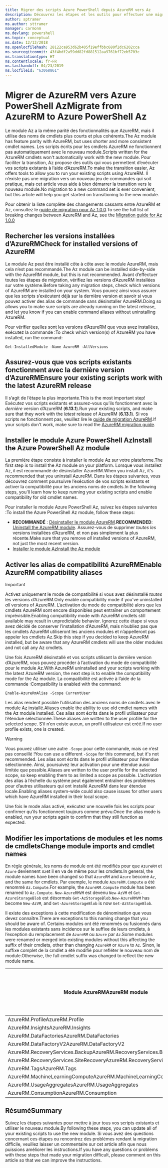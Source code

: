 ```yaml
---
title: Migrer des scripts Azure PowerShell depuis AzureRM vers Az
description: Découvrez les étapes et les outils pour effectuer une migration des scripts à partir du module AzureRM vers le nouveau module Az.
author: sptramer
ms.author: sttramer
manager: carmonm
ms.devlang: powershell
ms.topic: conceptual
ms.date: 12/13/2018
ms.openlocfilehash: 28122ca953d62b405f19effbbc680f2dc6202cca
ms.sourcegitcommit: 43f4bdf2a59dd82fd881512aa9761bf72eb5703c
ms.translationtype: HT
ms.contentlocale: fr-FR
ms.lasthandoff: 04/23/2019
ms.locfileid: "63068861"
---
```

# <a name="migrate-from-azurerm-to-azure-powershell-az"></a><span data-ttu-id="5cfe8-103">Migrer de AzureRM vers Azure PowerShell Az</span><span class="sxs-lookup"><span data-stu-id="5cfe8-103">Migrate from AzureRM to Azure PowerShell Az</span></span>

<span data-ttu-id="5cfe8-104">Le module Az a la même parité des fonctionnalités que AzureRM, mais il utilise des noms de cmdlets plus courts et plus cohérents.</span><span class="sxs-lookup"><span data-stu-id="5cfe8-104">The Az module has feature parity with AzureRM, but uses shorter and more consistent cmdlet names.</span></span>
<span data-ttu-id="5cfe8-105">Les scripts écrits pour les cmdlets AzureRM ne fonctionnent pas automatiquement avec le nouveau module.</span><span class="sxs-lookup"><span data-stu-id="5cfe8-105">Scripts written for the AzureRM cmdlets won't automatically work with the new module.</span></span> <span data-ttu-id="5cfe8-106">Pour faciliter la transition, Az propose des outils qui vous permettent d’exécuter vos scripts existants à l’aide d’AzureRM.</span><span class="sxs-lookup"><span data-stu-id="5cfe8-106">To make the transition easier, Az offers tools to allow you to run your existing scripts using AzureRM.</span></span> <span data-ttu-id="5cfe8-107">Il n’existe pas une migration vers un nouveau jeu de commandes qui soit pratique, mais cet article vous aide à bien démarrer la transition vers le nouveau module.</span><span class="sxs-lookup"><span data-stu-id="5cfe8-107">No migration to a new command set is ever convenient, but this article will help you get started on transitioning to the new module.</span></span>

<span data-ttu-id="5cfe8-108">Pour obtenir la liste complète des changements cassants entre AzureRM et Az, consultez le [guide de migration pour Az 1.0.0](migrate-az-1.0.0.md).</span><span class="sxs-lookup"><span data-stu-id="5cfe8-108">To see the full list of breaking changes between AzureRM and Az, see the [Migration guide for Az 1.0.0](migrate-az-1.0.0.md)</span></span>

## <a name="check-for-installed-versions-of-azurerm"></a><span data-ttu-id="5cfe8-109">Rechercher les versions installées d’AzureRM</span><span class="sxs-lookup"><span data-stu-id="5cfe8-109">Check for installed versions of AzureRM</span></span>

<span data-ttu-id="5cfe8-110">Le module Az peut être installé côte à côte avec le module AzureRM, mais cela n’est pas recommandé.</span><span class="sxs-lookup"><span data-stu-id="5cfe8-110">The Az module can be installed side-by-side with the AzureRM module, but this is not recommended.</span></span> <span data-ttu-id="5cfe8-111">Avant d’effectuer toutes les étapes de migration, vérifiez les versions d’AzureRM installées sur votre système.</span><span class="sxs-lookup"><span data-stu-id="5cfe8-111">Before taking any migration steps, check which versions of AzureRM are installed on your system.</span></span> <span data-ttu-id="5cfe8-112">Vous pouvez ainsi vous assurer que les scripts s’exécutent déjà sur la dernière version et savoir si vous pouvez activer des alias de commande sans désinstaller AzureRM.</span><span class="sxs-lookup"><span data-stu-id="5cfe8-112">Doing so allows you to make sure scripts are already running on the latest release, and let you know if you can enable command aliases without uninstalling AzureRM.</span></span>

<span data-ttu-id="5cfe8-113">Pour vérifier quelles sont les versions d’AzureRM que vous avez installées, exécutez la commande :</span><span class="sxs-lookup"><span data-stu-id="5cfe8-113">To check which version(s) of AzureRM you have installed, run the command:</span></span>

```powershell-interactive
Get-InstalledModule -Name AzureRM -AllVersions
```

## <a name="ensure-your-existing-scripts-work-with-the-latest-azurerm-release"></a><span data-ttu-id="5cfe8-114">Assurez-vous que vos scripts existants fonctionnent avec la dernière version d’AzureRM</span><span class="sxs-lookup"><span data-stu-id="5cfe8-114">Ensure your existing scripts work with the latest AzureRM release</span></span>

<span data-ttu-id="5cfe8-115">Il s’agit de l’étape la plus importante.</span><span class="sxs-lookup"><span data-stu-id="5cfe8-115">This is the most important step!</span></span> <span data-ttu-id="5cfe8-116">Exécutez vos scripts existants et assurez-vous qu’ils fonctionnent avec la _dernière_ version d’AzureRM (__6.13.1__).</span><span class="sxs-lookup"><span data-stu-id="5cfe8-116">Run your existing scripts, and make sure that they work with the _latest_ release of AzureRM (__6.13.1__).</span></span> <span data-ttu-id="5cfe8-117">Si vos scripts ne fonctionnent pas, veuillez lire le [guide de migration AzureRM](/powershell/azure/azurerm/migration-guide.6.0.0).</span><span class="sxs-lookup"><span data-stu-id="5cfe8-117">If your scripts don't work, make sure to read the [AzureRM migration guide](/powershell/azure/azurerm/migration-guide.6.0.0).</span></span>

## <a name="install-the-azure-powershell-az-module"></a><span data-ttu-id="5cfe8-118">Installer le module Azure PowerShell Az</span><span class="sxs-lookup"><span data-stu-id="5cfe8-118">Install the Azure PowerShell Az module</span></span>

<span data-ttu-id="5cfe8-119">La première étape consiste à installer le module Az sur votre plateforme.</span><span class="sxs-lookup"><span data-stu-id="5cfe8-119">The first step is to install the Az module on your platform.</span></span> <span data-ttu-id="5cfe8-120">Lorsque vous installez Az, il est recommandé de désinstaller AzureRM.</span><span class="sxs-lookup"><span data-stu-id="5cfe8-120">When you install Az, it's recommended that you uninstall AzureRM.</span></span> <span data-ttu-id="5cfe8-121">Dans les étapes suivantes, vous découvrez comment poursuivre l’exécution de vos scripts existants et activer la compatibilité pour les anciens noms de cmdlets.</span><span class="sxs-lookup"><span data-stu-id="5cfe8-121">In the following steps, you'll learn how to keep running your existing scripts and enable compatibility for old cmdlet names.</span></span>

<span data-ttu-id="5cfe8-122">Pour installer le module Azure PowerShell Az, suivez les étapes suivantes :</span><span class="sxs-lookup"><span data-stu-id="5cfe8-122">To install the Azure PowerShell Az module, follow these steps:</span></span>

* <span data-ttu-id="5cfe8-123">__RECOMMANDÉ__ : [Désinstaller le module AzureRM](/powershell/azure/uninstall-az-ps#uninstall-the-azurerm-module).</span><span class="sxs-lookup"><span data-stu-id="5cfe8-123">__RECOMMENDED__: [Uninstall the AzureRM module](/powershell/azure/uninstall-az-ps#uninstall-the-azurerm-module).</span></span>
  <span data-ttu-id="5cfe8-124">Assurez-vous de supprimer _toutes les_ versions installées d’AzureRM, et non pas simplement la plus récente.</span><span class="sxs-lookup"><span data-stu-id="5cfe8-124">Make sure that you remove _all_ installed versions of AzureRM, not just the most recent version.</span></span>
* [<span data-ttu-id="5cfe8-125">Installer le module Az</span><span class="sxs-lookup"><span data-stu-id="5cfe8-125">Install the Az module</span></span>](install-az-ps.md)

## <a name="a-namealiasesenable-azurerm-compatibility-aliases"></a><span data-ttu-id="5cfe8-126"><a name="aliases"/>Activer les alias de compatibilité AzureRM</span><span class="sxs-lookup"><span data-stu-id="5cfe8-126"><a name="aliases"/>Enable AzureRM compatibility aliases</span></span> 

> [!IMPORTANT]
>
> <span data-ttu-id="5cfe8-127">Activez uniquement le mode de compatibilité si vous avez désinstallé _toutes_ les versions d’AzureRM.</span><span class="sxs-lookup"><span data-stu-id="5cfe8-127">Only enable compatibility mode if you've uninstalled _all_ versions of AzureRM.</span></span> <span data-ttu-id="5cfe8-128">L’activation du mode de compatibilité alors que les cmdlets AzureRM sont encore disponibles peut entraîner un comportement imprévisible.</span><span class="sxs-lookup"><span data-stu-id="5cfe8-128">Enabling compatibility mode with AzureRM cmdlets still available may result in unpredictable behavior.</span></span> <span data-ttu-id="5cfe8-129">Ignorez cette étape si vous avez décidé de conserver l’installation d’AzureRM, mais n’oubliez pas que les cmdlets AzureRM utiliseront les anciens modules et n’appelleront pas appeler les cmdlets Az.</span><span class="sxs-lookup"><span data-stu-id="5cfe8-129">Skip this step if you decided to keep AzureRM installed, but be aware that any AzureRM cmdlets will use the older modules and not call any Az cmdlets.</span></span>

<span data-ttu-id="5cfe8-130">Une fois AzureRM désinstallé et vos scripts utilisant la dernière version d’AzureRM, vous pouvez procéder à l’activation du mode de compatibilité pour le module Az.</span><span class="sxs-lookup"><span data-stu-id="5cfe8-130">With AzureRM uninstalled and your scripts working with the latest AzureRM version, the next step is to enable the compatibility mode for the Az module.</span></span> <span data-ttu-id="5cfe8-131">La compatibilité est activée à l’aide de la commande :</span><span class="sxs-lookup"><span data-stu-id="5cfe8-131">Compatibility is enabled with the command:</span></span>

```powershell-interactive
Enable-AzureRmAlias -Scope CurrentUser
```

<span data-ttu-id="5cfe8-132">Les alias rendent possible l’utilisation des anciens noms de cmdlets avec le module Az installé.</span><span class="sxs-lookup"><span data-stu-id="5cfe8-132">Aliases enable the ability to use old cmdlet names with the Az module installed.</span></span> <span data-ttu-id="5cfe8-133">Ces alias sont écrits dans le profil utilisateur pour l’étendue sélectionnée.</span><span class="sxs-lookup"><span data-stu-id="5cfe8-133">These aliases are written to the user profile for the selected scope.</span></span> <span data-ttu-id="5cfe8-134">S’il n’en existe aucun, un profil utilisateur est créé.</span><span class="sxs-lookup"><span data-stu-id="5cfe8-134">If no user profile exists, one is created.</span></span>

> [!WARNING]
>
> <span data-ttu-id="5cfe8-135">Vous pouvez utiliser une autre `-Scope` pour cette commande, mais ce n’est pas conseillé !</span><span class="sxs-lookup"><span data-stu-id="5cfe8-135">You can use a different `-Scope` for this command, but it's not recommended.</span></span> <span data-ttu-id="5cfe8-136">Les alias sont écrits dans le profil utilisateur pour l’étendue sélectionnée. Ainsi, poursuivez leur activation pour une étendue aussi limitée que possible.</span><span class="sxs-lookup"><span data-stu-id="5cfe8-136">Aliases are written to the user profile for the selected scope, so keep enabling them to as limited a scope as possible.</span></span> <span data-ttu-id="5cfe8-137">L’activation des alias à l’échelle du système peut également entraîner des problèmes pour d’autres utilisateurs qui ont installé AzureRM dans leur étendue locale.</span><span class="sxs-lookup"><span data-stu-id="5cfe8-137">Enabling aliases system-wide could also cause issues for other users which have AzureRM installed in their local scope.</span></span>

<span data-ttu-id="5cfe8-138">Une fois le mode alias activé, exécutez une nouvelle fois les scripts pour confirmer qu’ils fonctionnent toujours comme prévu.</span><span class="sxs-lookup"><span data-stu-id="5cfe8-138">Once the alias mode is enabled, run your scripts again to confirm that they still function as expected.</span></span> 

## <a name="change-module-imports-and-cmdlet-names"></a><span data-ttu-id="5cfe8-139">Modifier les importations de modules et les noms de cmdlets</span><span class="sxs-lookup"><span data-stu-id="5cfe8-139">Change module imports and cmdlet names</span></span>

<span data-ttu-id="5cfe8-140">En règle générale, les noms de module ont été modifiés pour que `AzureRM` et `Azure` deviennent `Az`et il en va de même pour les cmdlets.</span><span class="sxs-lookup"><span data-stu-id="5cfe8-140">In general, the module names have been changed so that `AzureRM` and `Azure` become `Az`, and the same for cmdlets.</span></span>
<span data-ttu-id="5cfe8-141">Par exemple, le module `AzureRM.Compute` a été renommé `Az.Compute`.</span><span class="sxs-lookup"><span data-stu-id="5cfe8-141">For example, the `AzureRM.Compute` module has been renamed to `Az.Compute`.</span></span> <span data-ttu-id="5cfe8-142">`New-AzureRMVM` est devenu `New-AzVM` et `Get-AzureStorageBlob` est désormais `Get-AzStorageBlob`.</span><span class="sxs-lookup"><span data-stu-id="5cfe8-142">`New-AzureRMVM` has become `New-AzVM`, and `Get-AzureStorageBlob` is now `Get-AzStorageBlob`.</span></span>

<span data-ttu-id="5cfe8-143">Il existe des exceptions à cette modification de dénomination que vous devez connaître.</span><span class="sxs-lookup"><span data-stu-id="5cfe8-143">There are exceptions to this naming change that you should be aware of.</span></span> <span data-ttu-id="5cfe8-144">Certains modules ont été renommés ou fusionnés dans les modules existants sans incidence sur le suffixe de leurs cmdlets, à l’exception du remplacement de `AzureRM` ou `Azure` par `Az`.</span><span class="sxs-lookup"><span data-stu-id="5cfe8-144">Some modules were renamed or merged into existing modules without this affecting the suffix of their cmdlets, other than changing `AzureRM` or `Azure` to `Az`.</span></span> <span data-ttu-id="5cfe8-145">Sinon, le suffixe complet de la cmdlet a été modifié pour refléter le nouveau nom de module.</span><span class="sxs-lookup"><span data-stu-id="5cfe8-145">Otherwise, the full cmdlet suffix was changed to reflect the new module name.</span></span>

| <span data-ttu-id="5cfe8-146">Module AzureRM</span><span class="sxs-lookup"><span data-stu-id="5cfe8-146">AzureRM module</span></span> | <span data-ttu-id="5cfe8-147">Module Az</span><span class="sxs-lookup"><span data-stu-id="5cfe8-147">Az module</span></span> | <span data-ttu-id="5cfe8-148">Suffixe de cmdlet modifié ?</span><span class="sxs-lookup"><span data-stu-id="5cfe8-148">Cmdlet suffix changed?</span></span> |
|----------------|-----------|------------------------|
| <span data-ttu-id="5cfe8-149">AzureRM.Profile</span><span class="sxs-lookup"><span data-stu-id="5cfe8-149">AzureRM.Profile</span></span> | <span data-ttu-id="5cfe8-150">Az.Accounts</span><span class="sxs-lookup"><span data-stu-id="5cfe8-150">Az.Accounts</span></span> | <span data-ttu-id="5cfe8-151">OUI</span><span class="sxs-lookup"><span data-stu-id="5cfe8-151">Yes</span></span> |
| <span data-ttu-id="5cfe8-152">AzureRM.Insights</span><span class="sxs-lookup"><span data-stu-id="5cfe8-152">AzureRM.Insights</span></span> | <span data-ttu-id="5cfe8-153">Az.Monitor</span><span class="sxs-lookup"><span data-stu-id="5cfe8-153">Az.Monitor</span></span> | <span data-ttu-id="5cfe8-154">OUI</span><span class="sxs-lookup"><span data-stu-id="5cfe8-154">Yes</span></span> |
| <span data-ttu-id="5cfe8-155">AzureRM.DataFactories</span><span class="sxs-lookup"><span data-stu-id="5cfe8-155">AzureRM.DataFactories</span></span> | <span data-ttu-id="5cfe8-156">Az.DataFactory</span><span class="sxs-lookup"><span data-stu-id="5cfe8-156">Az.DataFactory</span></span> | <span data-ttu-id="5cfe8-157">OUI</span><span class="sxs-lookup"><span data-stu-id="5cfe8-157">Yes</span></span> |
| <span data-ttu-id="5cfe8-158">AzureRM.DataFactoryV2</span><span class="sxs-lookup"><span data-stu-id="5cfe8-158">AzureRM.DataFactoryV2</span></span> | <span data-ttu-id="5cfe8-159">Az.DataFactory</span><span class="sxs-lookup"><span data-stu-id="5cfe8-159">Az.DataFactory</span></span> | <span data-ttu-id="5cfe8-160">OUI</span><span class="sxs-lookup"><span data-stu-id="5cfe8-160">Yes</span></span> |
| <span data-ttu-id="5cfe8-161">AzureRM.RecoveryServices.Backup</span><span class="sxs-lookup"><span data-stu-id="5cfe8-161">AzureRM.RecoveryServices.Backup</span></span> | <span data-ttu-id="5cfe8-162">Az.RecoveryServices</span><span class="sxs-lookup"><span data-stu-id="5cfe8-162">Az.RecoveryServices</span></span> | <span data-ttu-id="5cfe8-163">Non </span><span class="sxs-lookup"><span data-stu-id="5cfe8-163">No</span></span> |
| <span data-ttu-id="5cfe8-164">AzureRM.RecoveryServices.SiteRecovery</span><span class="sxs-lookup"><span data-stu-id="5cfe8-164">AzureRM.RecoveryServices.SiteRecovery</span></span> | <span data-ttu-id="5cfe8-165">Az.RecoveryServices</span><span class="sxs-lookup"><span data-stu-id="5cfe8-165">Az.RecoveryServices</span></span> | <span data-ttu-id="5cfe8-166">Non </span><span class="sxs-lookup"><span data-stu-id="5cfe8-166">No</span></span> |
| <span data-ttu-id="5cfe8-167">AzureRM.Tags</span><span class="sxs-lookup"><span data-stu-id="5cfe8-167">AzureRM.Tags</span></span> | <span data-ttu-id="5cfe8-168">Az.Resources</span><span class="sxs-lookup"><span data-stu-id="5cfe8-168">Az.Resources</span></span> | <span data-ttu-id="5cfe8-169">Non </span><span class="sxs-lookup"><span data-stu-id="5cfe8-169">No</span></span> |
| <span data-ttu-id="5cfe8-170">AzureRM.MachineLearningCompute</span><span class="sxs-lookup"><span data-stu-id="5cfe8-170">AzureRM.MachineLearningCompute</span></span> | <span data-ttu-id="5cfe8-171">Az.MachineLearning</span><span class="sxs-lookup"><span data-stu-id="5cfe8-171">Az.MachineLearning</span></span> | <span data-ttu-id="5cfe8-172">Non </span><span class="sxs-lookup"><span data-stu-id="5cfe8-172">No</span></span> |
| <span data-ttu-id="5cfe8-173">AzureRM.UsageAggregates</span><span class="sxs-lookup"><span data-stu-id="5cfe8-173">AzureRM.UsageAggregates</span></span> | <span data-ttu-id="5cfe8-174">Az.Billing</span><span class="sxs-lookup"><span data-stu-id="5cfe8-174">Az.Billing</span></span> | <span data-ttu-id="5cfe8-175">Non </span><span class="sxs-lookup"><span data-stu-id="5cfe8-175">No</span></span> |
| <span data-ttu-id="5cfe8-176">AzureRM.Consumption</span><span class="sxs-lookup"><span data-stu-id="5cfe8-176">AzureRM.Consumption</span></span> | <span data-ttu-id="5cfe8-177">Az.Billing</span><span class="sxs-lookup"><span data-stu-id="5cfe8-177">Az.Billing</span></span> | <span data-ttu-id="5cfe8-178">Non </span><span class="sxs-lookup"><span data-stu-id="5cfe8-178">No</span></span> |

## <a name="summary"></a><span data-ttu-id="5cfe8-179">Résumé</span><span class="sxs-lookup"><span data-stu-id="5cfe8-179">Summary</span></span>

<span data-ttu-id="5cfe8-180">Suivez les étapes suivantes pour mettre à jour tous vos scripts existants et utiliser le nouveau module.</span><span class="sxs-lookup"><span data-stu-id="5cfe8-180">By following these steps, you can update all of your existing scripts to use the new module.</span></span> <span data-ttu-id="5cfe8-181">Si vous avez des questions concernant ces étapes ou rencontrez des problèmes rendant la migration difficile, veuillez laisser un commentaire sur cet article afin que nous puissions améliorer les instructions.</span><span class="sxs-lookup"><span data-stu-id="5cfe8-181">If you have any questions or problems with these steps that made your migration difficult, please comment on this article so that we can improve the instructions.</span></span>
